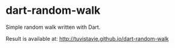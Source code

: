 # dart-random-walk

Simple random walk written with Dart.

Result is available at: http://tuvistavie.github.io/dart-random-walk
